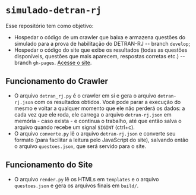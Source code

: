 # `simulado-detran-rj`

Esse repositório tem como objetivo:

- Hospedar o código de um crawler que baixa e armazena questões do simulado
  para a prova de habilitação do DETRAN-RJ -- branch `develop`;
- Hospedar o código do site que exibe os resultados (todas as questões
  disponíveis, questões que mais aparecem, respostas corretas etc.) -- branch
  `gh-pages`. [Acesse o site](http://turicas.github.io/simulado-detran-rj/).


## Funcionamento do Crawler

- O arquivo `detran_rj.py` é o crawler em si e gera o arquivo `detran-rj.json`
  com os resultados obtidos. Você pode parar a execução do mesmo e voltar a
  qualquer momento que ele não perderá os dados: a cada vez que ele roda, ele
  carrega o arquivo `detran-rj.json` em memória - caso exista - e continua o
  trabalho, até que então salva o arquivo quando recebe um signal `SIGINT`
  (ctrl+c).
- O arquivo `converte.py` lê o arquivo `detran-rj.json` e converte seu formato
  (para facilitar a leitura pelo JavaScript do site), salvando então o arquivo
  `questoes.json`, que será servido para o site.

## Funcionamento do Site

- O arquivo `render.py` lê os HTMLs em `templates` e o arquivo `questoes.json`
  e gera os arquivos finais em `build/`.
